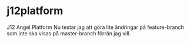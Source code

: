 # j12platform
J12 Angel Platform
Nu testar jag att göra lite ändringar på feature-branch som inte ska visas på master-branch förrän jag vill. 
